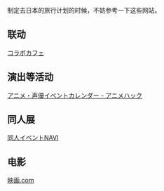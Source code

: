 制定去日本的旅行计划的时候，不妨参考一下这些网站。

## 联动

[コラボカフェ](https://collabo-cafe.com/)

## 演出等活动

[アニメ・声優イベントカレンダー - アニメハック](https://anime.eiga.com/event/)

## 同人展

[同人イベントNAVI](https://shimeken.com/events)

## 电影

[映画.com](https://eiga.com/)
